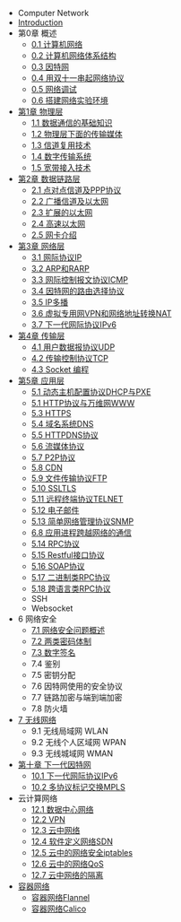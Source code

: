 * Computer Network
* [Introduction](Computer_Network/README.md)
* 第0章 概述
  * [0.1 计算机网络](Computer_Network/0.1-计算机网络.md)
  * [0.2 计算机网络体系结构](Computer_Network/0.2-网络体系结构.md)
  * [0.3 因特网](Computer_Network/0.3-因特网.md)
  * [0.4 用双十一串起网络协议](Computer_Network/0.4-用双十一串起网络协议.md)
  * [0.5 网络调试](Computer_Network/0.5-网络调试.md)
  * [0.6 搭建网络实验环境](Computer_Network/0.6-搭建网络实验环境.md)
* [第1章 物理层](Computer_Network/1-Physical_Layer.md)
  * [1.1 数据通信的基础知识](Computer_Network/1.2-数据通信的基础知识.md)
  * [1.2 物理层下面的传输媒体](Computer_Network/1.3-物理层下面的传输媒体.md)
  * [1.3 信道复用技术](Computer_Network/1.4-信道复用技术.md)
  * [1.4 数字传输系统](Computer_Network/1.5-数字传输系统.md)
  * [1.5 宽带接入技术](Computer_Network/1.6-宽带接入技术.md)
* [第2章 数据链路层](Computer_Network/2-Datalink_Layer.md)
  * [2.1 点对点信道及PPP协议](Computer_Network/2.1-点对点信道及协议PPP.md)
  * [2.2 广播信道及以太网](Computer_Network/2.2-广播信道&以太网.md)
  * [2.3 扩展的以太网](Computer_Network/2.3-扩展的以太网.md)
  * [2.4 高速以太网](Computer_Network/2.4-高速以太网.md)
  * [2.5 网卡介绍](Computer_Network/2.5_网卡介绍.md)
* [第3章 网络层](Computer_Network/3-网络层.md)
  * [3.1 网际协议IP](Computer_Network/3.1-网际协议IP.md)
  * [3.2 ARP和RARP](Computer_Network/3.2-ARP和RARP.md)
  * [3.3 网际控制报文协议ICMP](Computer_Network/3.3-网际控制报文协议ICMP.md)
  * [3.4 因特网的路由选择协议](Computer_Network/4.5-因特网的路由选择协议.md)
  * [3.5 IP多播](Computer_Network/4.6-IP多播.md)
  * [3.6 虚拟专用网VPN和网络地址转换NAT](Computer_Network/4.7-虚拟专用网VPN和网络地址转换NAT.md)
  * [3.7 下一代网际协议IPv6](Computer_Network/3.7-下一代网际协议IPv6.md)
* [第4章 传输层](Computer_Network/4-传输层.md)
  * [4.1 用户数据报协议UDP](Computer_Network/4.2-用户数据报协议UDP.md)
  * [4.2 传输控制协议TCP](Computer_Network/4.3-传输控制协议TCP.md)
  * [4.3 Socket 编程](Computer_Network/4.4-Socket编程.md)
* [第5章 应用层](Computer_Network/5-应用层.md)
  * [5.1 动态主机配置协议DHCP与PXE](Computer_Network/5.1-动态主机配置协议DHCP.md)
  * [5.1 HTTP协议与万维网WWW](Computer_Network/5.2-HTTP_WWW.md)
  * [5.3 HTTPS](Computer_Network/5.3-HTTPS.md)
  * [5.4 域名系统DNS](Computer_Network/5.4-域名系统DNS.md)
  * [5.5 HTTPDNS协议](Computer_Network/5.5-HTTPDNS协议.md)
  * [5.6 流媒体协议](Computer_Network/5.6-流媒体协议.md) 
  * [5.7 P2P协议](Computer_Network/5.7-P2P协议.md)
  * [5.8 CDN](Computer_Network/5.8-CDN.md)
  * [5.9 文件传输协议FTP](Computer_Network/5.9-文件传输协议FTP.md)
  * [5.10 SSLTLS](Computer_Network/5.10-SSLTLS.md)
  * [5.11 远程终端协议TELNET](Computer_Network/5.11-远程终端协议TELNET.md)
  * [5.12 电子邮件](Computer_Network/5.12-电子邮件.md)
  * [5.13 简单网络管理协议SNMP](Computer_Network/5.13-简单网络管理协议SNMP.md)
  * [6.8 应用进程跨越网络的通信](Computer_Network/6.8-应用进程跨越网络的通信.md)
  * [5.14 RPC协议](Computer_Network/5.14-RPC协议.md)
  * [5.15 Restful接口协议](Computer_Network/5.15-RESTful接口协议.md)
  * [5.16 SOAP协议](Computer_Network/5.16-SOAP协议.md)
  * [5.17 二进制类RPC协议](Computer_Network/5.17-二进制类RPC协议.md)
  * [5.18 跨语言类RPC协议](Computer_Network/5.18-跨语言类RPC协议.md)
  * SSH
  * Websocket
* 6 网络安全
  * [7.1 网络安全问题概述](Computer_Network/7.1-网络安全问题概述.md)
  * [7.2 两类密码体制](Computer_Network/7.2-两类密码体制.md)
  * [7.3 数字签名](Computer_Network/7.3-数字签名.md)
  * 7.4 鉴别
  * 7.5 密钥分配
  * 7.6 因特网使用的安全协议
  * 7.7  链路加密与端到端加密
  * 7.8  防火墙
* [7 无线网络](Computer_Network/9-无线网络.md)
  * 9.1  无线局域网 WLAN
  * 9.2  无线个人区域网 WPAN
  * 9.3 无线城域网 WMAN
* [第十章 下一代因特网](Computer_Network/10-下一代因特网.md)
  * [10.1 下一代网际协议IPv6](Computer_Network/10.1-下一代网际协议IPv6.md)
  * [10.2 多协议标记交换MPLS](Computer_Network/10.2-多协议标记交换MPLS.md)
* 云计算网络
  * [12.1 数据中心网络](Computer_Network/12.1-数据中心网络.md)
  * [12.2 VPN](Computer_Network/12.2-VPN.md)
  * [12.3 云中网络](Computer_Network/12.3-云中网络.md)
  * [12.4 软件定义网络SDN](Computer_Network/12.4-SDN.md)
  * [12.5 云中的网络安全iptables](Computer_Network/12.5-云中的网络安全.md)
  * [12.6 云中的网络QoS](Computer_Network/12.6-云中的网络QoS.md)
  * [12.7 云中网络的隔离](Computer_Network/12.7-云中网络的隔离.md)
* [容器网络](Computer_Network/13-容器网络.md)
  * [容器网络Flannel](Computer_Network/13.1-容器网络Flannel.md)
  * [容器网络Calico](Computer_Network/13.2-容器网络Calico.md)

